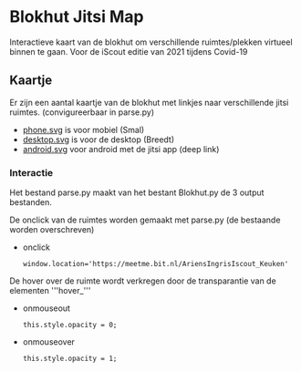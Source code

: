 # Blokhut Jitsi Map
Interactieve kaart van de blokhut om verschillende ruimtes/plekken virtueel binnen te gaan. Voor de iScout editie van 2021 tijdens Covid-19

## Kaartje
Er zijn een aantal kaartje van de blokhut met linkjes naar verschillende jitsi ruimtes. (convigureerbaar in parse.py)
- [phone.svg](https://dwar.github.io/blokhutjitsimap/phone.svg) is voor mobiel (Smal)
- [desktop.svg](https://dwar.github.io/blokhutjitsimap/desktop.svg) is voor de desktop (Breedt)
- [android.svg](https://dwar.github.io/blokhutjitsimap/android.svg) voor android met de jitsi app (deep link)

### Interactie
Het bestand parse.py maakt van het bestant Blokhut.py de 3 output bestanden. 

De onclick van de ruimtes worden gemaakt met parse.py (de bestaande worden overschreven)
- onclick
  ```
  window.location='https://meetme.bit.nl/AriensIngrisIscout_Keuken'
  ```
De hover over de ruimte wordt verkregen door de transparantie van de elementen '''hover_'''
- onmouseout
  ```
  this.style.opacity = 0;
  ```
- onmouseover
  ```
  this.style.opacity = 1;
  ```
